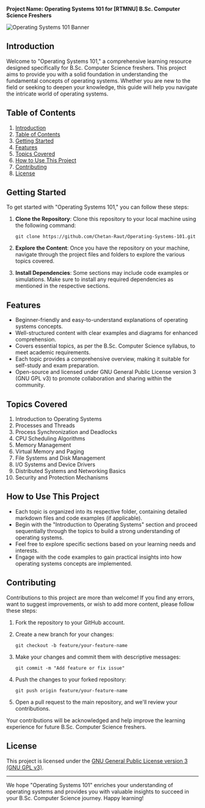 **Project Name: Operating Systems 101 for [RTMNU] B.Sc. Computer Science Freshers**

![Operating Systems 101 Banner](banner.png)

## Introduction

Welcome to "Operating Systems 101," a comprehensive learning resource designed specifically for B.Sc. Computer Science freshers. This project aims to provide you with a solid foundation in understanding the fundamental concepts of operating systems. Whether you are new to the field or seeking to deepen your knowledge, this guide will help you navigate the intricate world of operating systems.

## Table of Contents

1. [Introduction](#introduction)
2. [Table of Contents](#table-of-contents)
3. [Getting Started](#getting-started)
4. [Features](#features)
5. [Topics Covered](#topics-covered)
6. [How to Use This Project](#how-to-use-this-project)
7. [Contributing](#contributing)
8. [License](#license)

## Getting Started

To get started with "Operating Systems 101," you can follow these steps:

1. **Clone the Repository**: Clone this repository to your local machine using the following command:
   ```
   git clone https://github.com/Chetan-Raut/Operating-Systems-101.git
   ```

2. **Explore the Content**: Once you have the repository on your machine, navigate through the project files and folders to explore the various topics covered.

3. **Install Dependencies**: Some sections may include code examples or simulations. Make sure to install any required dependencies as mentioned in the respective sections.

## Features

- Beginner-friendly and easy-to-understand explanations of operating systems concepts.
- Well-structured content with clear examples and diagrams for enhanced comprehension.
- Covers essential topics, as per the B.Sc. Computer Science syllabus, to meet academic requirements.
- Each topic provides a comprehensive overview, making it suitable for self-study and exam preparation.
- Open-source and licensed under GNU General Public License version 3 (GNU GPL v3) to promote collaboration and sharing within the community.

## Topics Covered

1. Introduction to Operating Systems
2. Processes and Threads
3. Process Synchronization and Deadlocks
4. CPU Scheduling Algorithms
5. Memory Management
6. Virtual Memory and Paging
7. File Systems and Disk Management
8. I/O Systems and Device Drivers
9. Distributed Systems and Networking Basics
10. Security and Protection Mechanisms

## How to Use This Project

- Each topic is organized into its respective folder, containing detailed markdown files and code examples (if applicable).
- Begin with the "Introduction to Operating Systems" section and proceed sequentially through the topics to build a strong understanding of operating systems.
- Feel free to explore specific sections based on your learning needs and interests.
- Engage with the code examples to gain practical insights into how operating systems concepts are implemented.

## Contributing

Contributions to this project are more than welcome! If you find any errors, want to suggest improvements, or wish to add more content, please follow these steps:

1. Fork the repository to your GitHub account.

2. Create a new branch for your changes:
   ```
   git checkout -b feature/your-feature-name
   ```

3. Make your changes and commit them with descriptive messages:
   ```
   git commit -m "Add feature or fix issue"
   ```

4. Push the changes to your forked repository:
   ```
   git push origin feature/your-feature-name
   ```

5. Open a pull request to the main repository, and we'll review your contributions.

Your contributions will be acknowledged and help improve the learning experience for future B.Sc. Computer Science freshers.

## License

This project is licensed under the [GNU General Public License version 3 (GNU GPL v3)](LICENSE).

---

We hope "Operating Systems 101" enriches your understanding of operating systems and provides you with valuable insights to succeed in your B.Sc. Computer Science journey. Happy learning!
